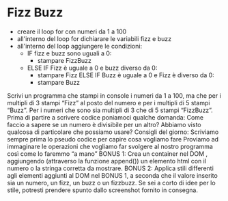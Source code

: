 # Fizz Buzz

- creare il loop for con numeri da 1 a 100
- all'interno del loop for dichiarare le variabili fizz e buzz
- all'interno del loop aggiungere le condizioni:
    - IF fizz e buzz sono uguali a 0:
        - stampare FizzBuzz
    - ELSE IF Fizz è uguale a 0 e buzz diverso da 0:
        - stampare Fizz
    ELSE IF Buzz è uguale a 0 e Fizz è diverso da 0:
        - stampare Buzz

Scrivi un programma che stampi in console i numeri da 1 a 100, ma che per i multipli di 3 stampi “Fizz” al posto del numero e per i multipli di 5 stampi “Buzz”. Per i numeri che sono sia multipli di 3 che di 5 stampi “FizzBuzz”.
Prima di partire a scrivere codice poniamoci qualche domanda:
Come faccio a sapere se un numero è divisibile per un altro?
Abbiamo visto qualcosa di particolare che possiamo usare?
Consigli del giorno:
Scriviamo sempre prima lo pseudo codice per capire cosa vogliamo fare
Proviamo ad immaginare le operazioni che vogliamo far svolgere al nostro programma così come lo faremmo “a mano”
BONUS 1:
Crea un container nel DOM , aggiungendo (attraverso la funzione append()) un elemento html con il numero o la stringa corretta da mostrare.
BONUS 2:
Applica stili differenti agli elementi aggiunti al DOM nel BONUS 1, a seconda che il valore inserito sia un numero, un fizz, un buzz o un fizzbuzz. Se sei a corto di idee per lo stile, potresti prendere spunto dallo screenshot fornito in consegna.